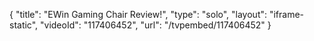 {
    "title": "EWin Gaming Chair Review!",
    "type": "solo",
    "layout": "iframe-static",
    "videoId": "117406452",
    "url": "\/tvpembed\/117406452"
}